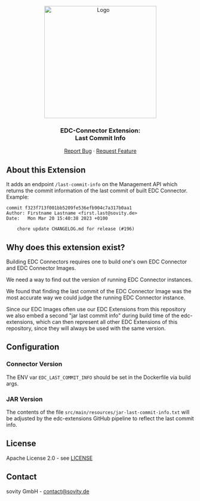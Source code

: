<!-- PROJECT LOGO -->
<br />
<div align="center">
  <a href="https://github.com/sovity/edc-extensions">
    <img src="https://raw.githubusercontent.com/sovity/edc-ui/main/src/assets/images/sovity_logo.svg" alt="Logo" width="300">
  </a>

<h3 align="center">EDC-Connector Extension:<br />Last Commit Info</h3>

  <p align="center">
    <a href="https://github.com/sovity/edc-extensions/issues/new?template=bug_report.md">Report Bug</a>
    ·
    <a href="https://github.com/sovity/edc-extensions/issues/new?template=feature_request.md">Request Feature</a>
  </p>
</div>

## About this Extension
It adds an endpoint `/last-commit-info` on the Management API which returns the commit information of
the last commit of built EDC Connector. Example:
```
commit f323f713f001bb5209fe536efb904c7a317b0aa1
Author: Firstname Lastname <first.last@sovity.de>
Date:   Mon Mar 20 15:40:38 2023 +0100

    chore update CHANGELOG.md for release (#196)
```

## Why does this extension exist?

Building EDC Connectors requires one to build one's own EDC Connector and EDC Connector Images.

We need a way to find out the version of running EDC Connector instances.

We found that finding the last commit of the EDC Connector Image was the most accurate way we could judge the
running EDC Connector instance.

Since our EDC Images often use our EDC Extensions from this repository we also embed a second "jar last commit info"
during build time of the edc-extensions, which can then represent all other EDC Extensions of this repository, since
they will always be used with the same version.

## Configuration

### Connector Version
The ENV var `EDC_LAST_COMMIT_INFO` should be set in the Dockerfile via build args.

### JAR Version
The contents of the file `src/main/resources/jar-last-commit-info.txt` will be adjusted by the
edc-extensions GitHub pipeline to reflect the last commit info.

## License
Apache License 2.0 - see [LICENSE](../../LICENSE)

## Contact
sovity GmbH - contact@sovity.de
